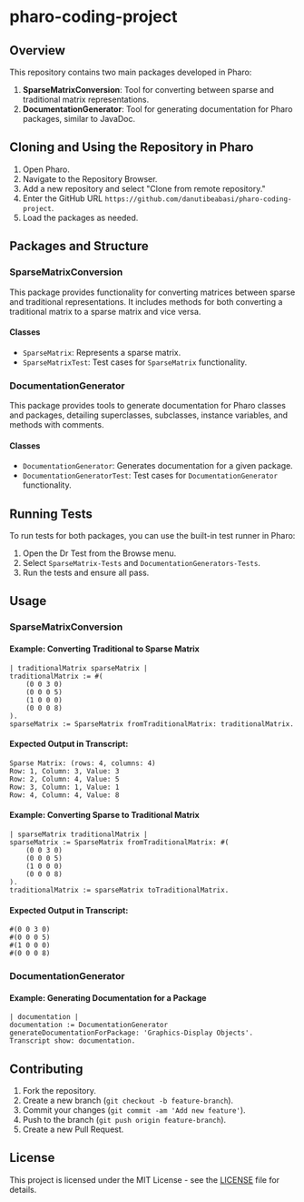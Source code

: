 # pharo-coding-project

## Overview

This repository contains two main packages developed in Pharo:
1. **SparseMatrixConversion**: Tool for converting between sparse and traditional matrix representations.
2. **DocumentationGenerator**: Tool for generating documentation for Pharo packages, similar to JavaDoc.

## Cloning and Using the Repository in Pharo

1. Open Pharo.
2. Navigate to the Repository Browser.
3. Add a new repository and select "Clone from remote repository."
4. Enter the GitHub URL `https://github.com/danutibeabasi/pharo-coding-project`.
5. Load the packages as needed.

## Packages and Structure

### SparseMatrixConversion

This package provides functionality for converting matrices between sparse and traditional representations. It includes methods for both converting a traditional matrix to a sparse matrix and vice versa.

#### Classes
- `SparseMatrix`: Represents a sparse matrix.
- `SparseMatrixTest`: Test cases for `SparseMatrix` functionality.

### DocumentationGenerator

This package provides tools to generate documentation for Pharo classes and packages, detailing superclasses, subclasses, instance variables, and methods with comments.

#### Classes
- `DocumentationGenerator`: Generates documentation for a given package.
- `DocumentationGeneratorTest`: Test cases for `DocumentationGenerator` functionality.

## Running Tests

To run tests for both packages, you can use the built-in test runner in Pharo:

1. Open the Dr Test from the Browse menu.
2. Select `SparseMatrix-Tests` and `DocumentationGenerators-Tests`.
3. Run the tests and ensure all pass.

## Usage

### SparseMatrixConversion

#### Example: Converting Traditional to Sparse Matrix

```smalltalk
| traditionalMatrix sparseMatrix |
traditionalMatrix := #(
    (0 0 3 0)
    (0 0 0 5)
    (1 0 0 0)
    (0 0 0 8)
).
sparseMatrix := SparseMatrix fromTraditionalMatrix: traditionalMatrix.
```

#### Expected Output in Transcript:

```smalltalk
Sparse Matrix: (rows: 4, columns: 4)
Row: 1, Column: 3, Value: 3
Row: 2, Column: 4, Value: 5
Row: 3, Column: 1, Value: 1
Row: 4, Column: 4, Value: 8
```

#### Example: Converting Sparse to Traditional Matrix

```smalltalk
| sparseMatrix traditionalMatrix |
sparseMatrix := SparseMatrix fromTraditionalMatrix: #(
    (0 0 3 0)
    (0 0 0 5)
    (1 0 0 0)
    (0 0 0 8)
).
traditionalMatrix := sparseMatrix toTraditionalMatrix.
```
#### Expected Output in Transcript:

```smalltalk
#(0 0 3 0)
#(0 0 0 5)
#(1 0 0 0)
#(0 0 0 8)
```


### DocumentationGenerator

#### Example: Generating Documentation for a Package

```smalltalk
| documentation |
documentation := DocumentationGenerator generateDocumentationForPackage: 'Graphics-Display Objects'.
Transcript show: documentation.
```

## Contributing

1. Fork the repository.
2. Create a new branch (`git checkout -b feature-branch`).
3. Commit your changes (`git commit -am 'Add new feature'`).
4. Push to the branch (`git push origin feature-branch`).
5. Create a new Pull Request.

## License

This project is licensed under the MIT License - see the [LICENSE](LICENSE) file for details.
